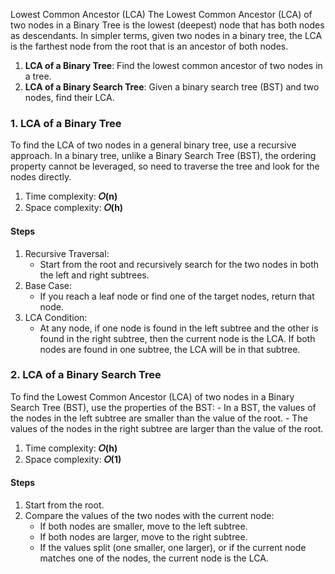 Lowest Common Ancestor (LCA)
The Lowest Common Ancestor (LCA) of two nodes in a Binary Tree is the lowest (deepest) node that has both nodes as descendants. In simpler terms, given two nodes in a binary tree, the LCA is the farthest node from the root that is an ancestor of both nodes.

1. <b>LCA of a Binary Tree</b>: Find the lowest common ancestor of two nodes in a tree.
2. <b>LCA of a Binary Search Tree</b>: Given a binary search tree (BST) and two nodes, find their LCA.


### 1. LCA of a Binary Tree
To find the LCA of two nodes in a general binary tree, use a recursive approach. In a binary tree, unlike a Binary Search Tree (BST), the ordering property cannot be leveraged, so need to traverse the tree and look for the nodes directly.

1. Time complexity: <b>𝑂(n)</b>
2. Space complexity: <b>𝑂(h)</b>

#### Steps
1. Recursive Traversal:
    - Start from the root and recursively search for the two nodes in both the left and right subtrees.
2. Base Case:
    - If you reach a leaf node or find one of the target nodes, return that node.
3. LCA Condition:
    - At any node, if one node is found in the left subtree and the other is found in the right subtree, then the current node is the LCA. If both nodes are found in one subtree, the LCA will be in that subtree.


### 2. LCA of a Binary Search Tree
To find the Lowest Common Ancestor (LCA) of two nodes in a Binary Search Tree (BST), use the properties of the BST:
    - In a BST, the values of the nodes in the left subtree are smaller than the value of the root.
    - The values of the nodes in the right subtree are larger than the value of the root.

1. Time complexity: <b>𝑂(h)</b>
2. Space complexity: <b>𝑂(1)</b>

#### Steps
1. Start from the root.
2. Compare the values of the two nodes with the current node:
    - If both nodes are smaller, move to the left subtree.
    - If both nodes are larger, move to the right subtree.
    - If the values split (one smaller, one larger), or if the current node matches one of the nodes, the current node is the LCA.